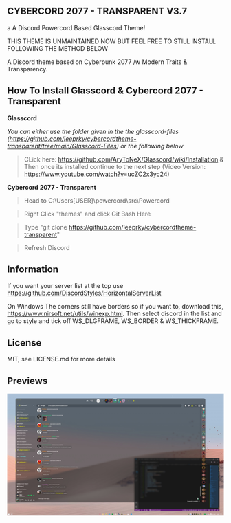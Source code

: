 ## CYBERCORD 2077 - TRANSPARENT V3.7
a A Discord Powercord Based Glasscord Theme!

THIS THEME IS UNMAINTAINED NOW BUT FEEL FREE TO STILL INSTALL FOLLOWING THE METHOD BELOW

A Discord theme based on Cyberpunk 2077 /w  Modern Traits & Transparency.

## How To Install Glasscord & Cybercord 2077 - Transparent

**Glasscord**

*You can either use the folder given in the the glasscord-files (https://github.com/leeprky/cybercordtheme-transparent/tree/main/Glasscord-Files) or the following below*
> CLick here: https://github.com/AryToNeX/Glasscord/wiki/Installation & Then once its installed continue to the next step 
(Video Version: https://www.youtube.com/watch?v=ucZC2x3yc24)

**Cybercord 2077 - Transparent**

> Head to C:\Users\[USER]\powercord\src\Powercord

> Right Click "themes" and click Git Bash Here

> Type "git clone https://github.com/leeprky/cybercordtheme-transparent"

> Refresh Discord

## Information

If you want your server list at the top use https://github.com/DiscordStyles/HorizontalServerList

On Windows The corners still have borders so if you want to, download this, https://www.nirsoft.net/utils/winexp.html.
Then select discord in the list and go to style and tick off WS_DLGFRAME, WS_BORDER & WS_THICKFRAME.

## License

MIT, see LICENSE.md for more details

## Previews

![preview](./previews/previewsI.jpg)
